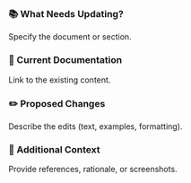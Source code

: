### 📚 What Needs Updating?

Specify the document or section.

### 🔗 Current Documentation

Link to the existing content.

### ✏️ Proposed Changes

Describe the edits (text, examples, formatting).

### 📝 Additional Context

Provide references, rationale, or screenshots.
